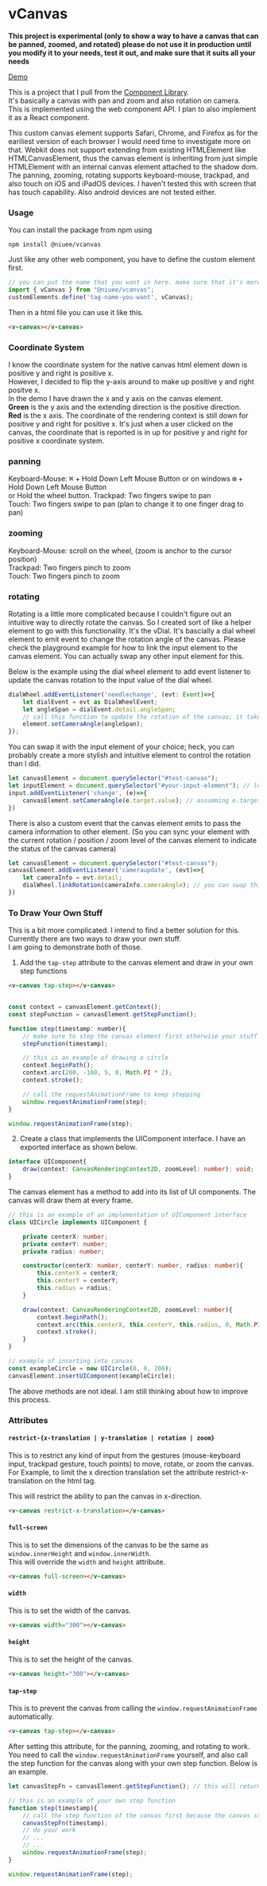 # vCanvas

__This project is experimental (only to show a way to have a canvas that can be panned, zoomed, and rotated) please do not use it in production until you modify it to your needs, test it out, and make sure that it suits all your needs__ <br/>

[Demo](https://vntchang.dev/vCanvasDemo/)

This is a project that I pull from the [Component Library](https://github.com/niuee/vnt-component-library). <br/>
It's basically a canvas with pan and zoom and also rotation on camera.<br/>
This is implemented using the web component API. I plan to also implement it as a React component.<br/>

This custom canvas element supports Safari, Chrome, and Firefox as for the eariliest version of each browser I would need time to investigate more on that. Webkit does not support extending from existing HTMLElement like HTMLCanvasElement, thus the canvas element is inheriting from just simple HTMLElement with an internal canvas element attached to the shadow dom. <br/>
The panning, zooming, rotating supports keyboard-mouse, trackpad, and also touch on iOS and iPadOS devices. I haven't tested this with screen that has touch capability. Also android devices are not tested either.

### Usage 
You can install the package from npm using 
```
npm install @niuee/vcanvas
```
Just like any other web component, you have to define the custom element first.
```javascript
// you can put the name that you want in here. make sure that it's more than two words and with dash(es) in between otherwise it won't work.
import { vCanvas } from "@niuee/vcanvas";
customElements.define('tag-name-you-want', vCanvas);
```
Then in a html file you can use it like this.
```html
<v-canvas></v-canvas>
```

### Coordinate System
I know the coordinate system for the native canvas html element down is positive y and right is positive x.<br>
However, I decided to flip the y-axis around to make up positive y and right positve x.<br/>
In the demo I have drawn the x and y axis on the canvas element. <br/>
__Green__ is the y axis and the extending direction is the positive direction. <br/>
__Red__ is the x axis.
The coordinate of the rendering context is still down for positive y and right for positive x. It's just when a user clicked on the canvas, the coordinate that is reported is in up for positive y and right for positive x coordinate system.

### panning
Keyboard-Mouse: <kbd>⌘</kbd> + Hold Down Left Mouse Button or on windows <kbd>⊞</kbd> + Hold Down Left Mouse Button <br/> or Hold the wheel button.
Trackpad: Two fingers swipe to pan<br/>
Touch: Two fingers swipe to pan (plan to change it to one finger drag to pan)<br/>

### zooming
Keyboard-Mouse: scroll on the wheel, (zoom is anchor to the cursor position)<br/>
Trackpad: Two fingers pinch to zoom<br/>
Touch: Two fingers pinch to zoom<br/>

### rotating
Rotating is a little more complicated because I couldn't figure out an intuitive way to directly rotate the canvas.
So I created sort of like a helper element to go with this functionality. It's the vDial. It's bascially a dial wheel element to emit event to change the rotation angle of the canvas. Please check the playground example for how to link the input element to the canvas element. You can actually swap any other input element for this. 

Below is the example using the dial wheel element to add event listener to update the canvas rotation to the input value of the dial wheel.
```javascript
dialWheel.addEventListener('needlechange', (evt: Event)=>{
    let dialEvent = evt as DialWheelEvent;
    let angleSpan = dialEvent.detail.angleSpan;
    // call this function to update the rotation of the canvas; it takes an angle in radians.
    element.setCameraAngle(angleSpan);
});
```

You can swap it with the input element of your choice; heck, you can probably create a more stylish and intuitive element to control the rotation than I did.
```javascript
let canvasElement = document.querySelector("#test-canvas");
let inputElement = document.querySelector("#your-input-element"); // let's take a textfield input as an example
input.addEventListener('change', (e)=>{
    canvasElement.setCameraAngle(e.target.value); // assumming e.target.value is a valid value (setCameraAngle takes in an angle in radians)
})
```

There is also a custom event that the canvas element emits to pass the camera information to other element. (So you can sync your element with the current rotation / position / zoom level of the canvas element to indicate the status of the canvas camera)
```javascript
let canvasElement = document.querySelector("#test-canvas");
canvasElement.addEventListener('cameraupdate', (evt)=>{
    let cameraInfo = evt.detail;
    dialWheel.linkRotation(cameraInfo.cameraAngle); // you can swap this with the input element of your choice
})
```

### To Draw Your Own Stuff
This is a bit more complicated. I intend to find a better solution for this. Currently there are two ways to draw your own stuff. <br/>
I am going to demonstrate both of those.

1. Add the `tap-step` attribute to the canvas element and draw in your own step functions
```html
<v-canvas tap-step></v-canvas>
```
```javascript

const context = canvasElement.getContext();
const stepFunction = canvasElement.getStepFunction();

function step(timestamp: number){
    // make sure to step the canvas element first otherwise your stuff is going to get wiped when the canvas element steps
    stepFunction(timestamp);

    // this is an example of drawing a circle
    context.beginPath();
    context.arc(200, -100, 5, 0, Math.PI * 2);
    context.stroke();

    // call the requestAnimationFrame to keep stepping
    window.requestAnimationFrame(step);
}

window.requestAnimationFrame(step);
```

2. Create a class that implements the UIComponent interface. I have an exported interface as shown below.
```typescript
interface UIComponent{
    draw(context: CanvasRenderingContext2D, zoomLevel: number): void;
}
```
The canvas element has a method to add into its list of UI components. The canvas will draw them at every frame.
```typescript
// this is an example of an implementation of UIComponent interface
class UICircle implements UIComponent {

    private centerX: number;
    private centerY: number;
    private radius: number;

    constructor(centerX: number, centerY: number, radius: number){
        this.centerX = centerX;
        this.centerY = centerY;
        this.radius = radius;
    }

    draw(context: CanvasRenderingContext2D, zoomLevel: number){
        context.beginPath();
        context.arc(this.centerX, this.centerY, this.radius, 0, Math.PI * 2);
        context.stroke();
    }
}

// example of inserting into canvas
const exampleCircle = new UICircle(0, 0, 200);
canvasElement.insertUIComponent(exampleCircle);
```

The above methods are not ideal. I am still thinking about how to improve this process.

### Attributes

#### `restrict-{x-translation | y-translation | rotation | zoom}`
This is to restrict any kind of input from the gestures (mouse-keyboard input, trackpad gesture, touch points) to move, rotate, or zoom the canvas.<br/>
For Example, to limit the x direction translation set the attribute restrict-x-translation on the html tag.

This will restrict the ability to pan the canvas in x-direction.
```html
<v-canvas restrict-x-translation></v-canvas> 
```

#### `full-screen`
This is to set the dimensions of the canvas to be the same as `window.innerHeight` and `window.innerWidth`.<br/>
This will override the `width` and `height` attribute.
```html
<v-canvas full-screen></v-canvas> 
```

#### `width`
This is to set the width of the canvas.
```html
<v-canvas width="300"></v-canvas> 
```

#### `height`
This is to set the height of the canvas.
```html
<v-canvas height="300"></v-canvas> 
```

#### `tap-step`
This is to prevent the canvas from calling the `window.requestAnimationFrame` automatically.
```html
<v-canvas tap-step></v-canvas> 
```
After setting this attribute, for the panning, zooming, and rotating to work. You need to call the `window.requestAnimationFrame` yourself, and also call the step function for the canvas along with your own step function. Below is an example.
```javascript
let canvasStepFn = canvasElement.getStepFunction(); // this will return the step function of the canvas element

// this is an example of your own step function
function step(timestamp){
    // call the step function of the canvas first because the canvas step function will clear the canvas
    canvasStepFn(timestamp);
    // do your work
    // ...
    // ...
    window.requestAnimationFrame(step);
}

window.requestAnimationFrame(step);
```
